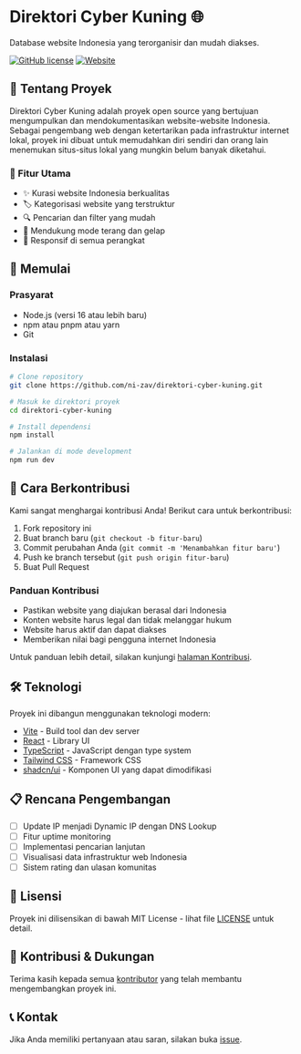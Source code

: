 # Direktori Cyber Kuning 🌐

Database website Indonesia yang terorganisir dan mudah diakses.

[![GitHub license](https://img.shields.io/github/license/ni-zav/direktori-cyber-kuning)](https://github.com/ni-zav/direktori-cyber-kuning/blob/main/LICENSE)
[![Website](https://img.shields.io/website?url=https%3A%2F%2Fdirektori-cyber-kuning.vercel.app)](https://direktori-cyber-kuning.vercel.app)

## 📖 Tentang Proyek

Direktori Cyber Kuning adalah proyek open source yang bertujuan mengumpulkan dan mendokumentasikan website-website Indonesia. Sebagai pengembang web dengan ketertarikan pada infrastruktur internet lokal, proyek ini dibuat untuk memudahkan diri sendiri dan orang lain menemukan situs-situs lokal yang mungkin belum banyak diketahui.

### 🎯 Fitur Utama

- ✨ Kurasi website Indonesia berkualitas
- 🏷️ Kategorisasi website yang terstruktur
- 🔍 Pencarian dan filter yang mudah
- 🌙 Mendukung mode terang dan gelap
- 📱 Responsif di semua perangkat

## 🚀 Memulai

### Prasyarat

- Node.js (versi 16 atau lebih baru)
- npm atau pnpm atau yarn
- Git

### Instalasi

```bash
# Clone repository
git clone https://github.com/ni-zav/direktori-cyber-kuning.git

# Masuk ke direktori proyek
cd direktori-cyber-kuning

# Install dependensi
npm install

# Jalankan di mode development
npm run dev
```

## 🤝 Cara Berkontribusi

Kami sangat menghargai kontribusi Anda! Berikut cara untuk berkontribusi:

1. Fork repository ini
2. Buat branch baru (`git checkout -b fitur-baru`)
3. Commit perubahan Anda (`git commit -m 'Menambahkan fitur baru'`)
4. Push ke branch tersebut (`git push origin fitur-baru`)
5. Buat Pull Request

### Panduan Kontribusi

- Pastikan website yang diajukan berasal dari Indonesia
- Konten website harus legal dan tidak melanggar hukum
- Website harus aktif dan dapat diakses
- Memberikan nilai bagi pengguna internet Indonesia

Untuk panduan lebih detail, silakan kunjungi [halaman Kontribusi](/kontribusi).

## 🛠️ Teknologi

Proyek ini dibangun menggunakan teknologi modern:

- [Vite](https://vitejs.dev/) - Build tool dan dev server
- [React](https://react.dev/) - Library UI
- [TypeScript](https://www.typescriptlang.org/) - JavaScript dengan type system
- [Tailwind CSS](https://tailwindcss.com/) - Framework CSS
- [shadcn/ui](https://ui.shadcn.com/) - Komponen UI yang dapat dimodifikasi

## 📋 Rencana Pengembangan

- [ ] Update IP menjadi Dynamic IP dengan DNS Lookup
- [ ] Fitur uptime monitoring
- [ ] Implementasi pencarian lanjutan
- [ ] Visualisasi data infrastruktur web Indonesia
- [ ] Sistem rating dan ulasan komunitas

## 📄 Lisensi

Proyek ini dilisensikan di bawah MIT License - lihat file [LICENSE](LICENSE) untuk detail.

## 🙏 Kontribusi & Dukungan

Terima kasih kepada semua [kontributor](https://github.com/ni-zav/direktori-cyber-kuning/graphs/contributors) yang telah membantu mengembangkan proyek ini.

## 📞 Kontak

Jika Anda memiliki pertanyaan atau saran, silakan buka [issue](https://github.com/ni-zav/direktori-cyber-kuning/issues).